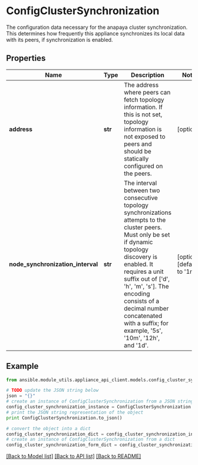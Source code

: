 # ConfigClusterSynchronization

The configuration data necessary for the anapaya cluster synchronization. This determines how frequently this appliance synchronizes its local data with its peers, if synchronization is enabled.

## Properties

Name | Type | Description | Notes
------------ | ------------- | ------------- | -------------
**address** | **str** | The address where peers can fetch topology information. If this is not set, topology information is not exposed to peers and should be statically configured on the peers. | [optional] 
**node_synchronization_interval** | **str** | The interval between two consecutive topology synchronizations attempts to the cluster peers. Must only be set if dynamic topology discovery is enabled. It requires a unit suffix out of [&#39;d&#39;, &#39;h&#39;, &#39;m&#39;, &#39;s&#39;]. The encoding consists of a decimal number concatenated with a suffix; for example, &#39;5s&#39;, &#39;10m&#39;, &#39;12h&#39;, and &#39;1d&#39;. | [optional] [default to '1m']

## Example

```python
from ansible.module_utils.appliance_api_client.models.config_cluster_synchronization import ConfigClusterSynchronization

# TODO update the JSON string below
json = "{}"
# create an instance of ConfigClusterSynchronization from a JSON string
config_cluster_synchronization_instance = ConfigClusterSynchronization.from_json(json)
# print the JSON string representation of the object
print ConfigClusterSynchronization.to_json()

# convert the object into a dict
config_cluster_synchronization_dict = config_cluster_synchronization_instance.to_dict()
# create an instance of ConfigClusterSynchronization from a dict
config_cluster_synchronization_form_dict = config_cluster_synchronization.from_dict(config_cluster_synchronization_dict)
```
[[Back to Model list]](../README.md#documentation-for-models) [[Back to API list]](../README.md#documentation-for-api-endpoints) [[Back to README]](../README.md)


